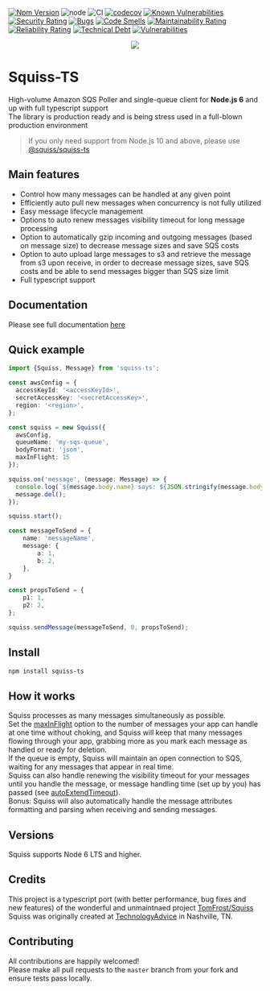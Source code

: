 [![Npm Version](https://img.shields.io/npm/v/@squiss/squiss-ts-bc.svg?style=popout)](https://www.npmjs.com/package/@squiss/squiss-ts-bc)
![node](https://img.shields.io/node/v-lts/@squiss/squiss-ts-bc)
![CI](https://github.com/PruvoNet/squiss-ts/workflows/CI/badge.svg?branch=master)
[![codecov](https://codecov.io/gh/PruvoNet/squiss-ts/branch/master/graph/badge.svg)](https://codecov.io/gh/PruvoNet/squiss-ts)
[![Known Vulnerabilities](https://snyk.io/test/github/PruvoNet/squiss-ts/badge.svg)](https://snyk.io/test/github/PruvoNet/squiss-ts)
[![Security Rating](https://sonarcloud.io/api/project_badges/measure?project=PruvoNet_squiss-ts&metric=security_rating)](https://sonarcloud.io/dashboard?id=PruvoNet_squiss-ts)
[![Bugs](https://sonarcloud.io/api/project_badges/measure?project=PruvoNet_squiss-ts&metric=bugs)](https://sonarcloud.io/dashboard?id=PruvoNet_squiss-ts)
[![Code Smells](https://sonarcloud.io/api/project_badges/measure?project=PruvoNet_squiss-ts&metric=code_smells)](https://sonarcloud.io/dashboard?id=PruvoNet_squiss-ts)
[![Maintainability Rating](https://sonarcloud.io/api/project_badges/measure?project=PruvoNet_squiss-ts&metric=sqale_rating)](https://sonarcloud.io/dashboard?id=PruvoNet_squiss-ts)
[![Reliability Rating](https://sonarcloud.io/api/project_badges/measure?project=PruvoNet_squiss-ts&metric=reliability_rating)](https://sonarcloud.io/dashboard?id=PruvoNet_squiss-ts)
[![Technical Debt](https://sonarcloud.io/api/project_badges/measure?project=PruvoNet_squiss-ts&metric=sqale_index)](https://sonarcloud.io/dashboard?id=PruvoNet_squiss-ts)
[![Vulnerabilities](https://sonarcloud.io/api/project_badges/measure?project=PruvoNet_squiss-ts&metric=vulnerabilities)](https://sonarcloud.io/dashboard?id=PruvoNet_squiss-ts)

<p align="center">
  <a href="https://squiss-ts.pruvo.com"><img src="https://github.com/PruvoNet/squiss-ts/blob/docs/source/images/logo.png?raw=true" /></a>
</p>

# Squiss-TS
High-volume Amazon SQS Poller and single-queue client for **Node.js 6** and up with full typescript support  
The library is production ready and is being stress used in a full-blown production environment

> If you only need support from Node.js 10 and above, please use [@squiss/squiss-ts](https://www.npmjs.com/package/@squiss/squiss-ts)

## Main features
- Control how many messages can be handled at any given point
- Efficiently auto pull new messages when concurrency is not fully utilized
- Easy message lifecycle management
- Options to auto renew messages visibility timeout for long message processing
- Option to automatically gzip incoming and outgoing messages (based on message size) to decrease message sizes and save SQS costs
- Option to auto upload large messages to s3 and retrieve the message from s3 upon receive, in order to decrease message sizes, save SQS costs and be able to send messages bigger than SQS size limit
- Full typescript support

## Documentation

Please see full documentation <a href="https://squiss-ts.pruvo.com">here</a>

## Quick example
```typescript
import {Squiss, Message} from 'squiss-ts';

const awsConfig = {
  accessKeyId: '<accessKeyId>',
  secretAccessKey: '<secretAccessKey>',
  region: '<region>',
};

const squiss = new Squiss({
  awsConfig,
  queueName: 'my-sqs-queue',
  bodyFormat: 'json',
  maxInFlight: 15
});

squiss.on('message', (message: Message) => {
  console.log(`${message.body.name} says: ${JSON.stringify(message.body.message)} and has attripute p1 with value ${message.attributes.p1}`);
  message.del();
});

squiss.start();

const messageToSend = {
    name: 'messageName',
    message: {
        a: 1,
        b: 2,
    },
}

const propsToSend = {
    p1: 1,
    p2: 2,
};

squiss.sendMessage(messageToSend, 0, propsToSend);
```

## Install
```bash
npm install squiss-ts
```

## How it works
Squiss processes as many messages simultaneously as possible.  
Set the [maxInFlight](https://squiss-ts.pruvo.com/#squiss-class-constructor-options-polling-options-maxinflight) option to the number of messages your app can handle at one time without choking, and Squiss will keep
that many messages flowing through your app, grabbing more as you mark each message as handled or ready for deletion.  
If the queue is empty, Squiss will maintain an open connection to SQS, waiting for any messages that appear in real time.  
Squiss can also handle renewing the visibility timeout for your messages until you handle the message, or message handling time
(set up by you) has passed (see [autoExtendTimeout](https://squiss-ts.pruvo.com/#squiss-class-constructor-options-auto-extend-options-autoextendtimeout)).  
Bonus: Squiss will also automatically handle the message attributes formatting and parsing when receiving and sending messages.

## Versions
Squiss supports Node 6 LTS and higher.

## Credits
This project is a typescript port (with better performance, bug fixes and new features) of the wonderful and unmaintnaed project [TomFrost/Squiss](https://www.github.com/TomFrost/Squiss)  
Squiss was originally created at [TechnologyAdvice](http://www.technologyadvice.com) in Nashville, TN.

## Contributing

All contributions are happily welcomed!  
Please make all pull requests to the `master` branch from your fork and ensure tests pass locally.
